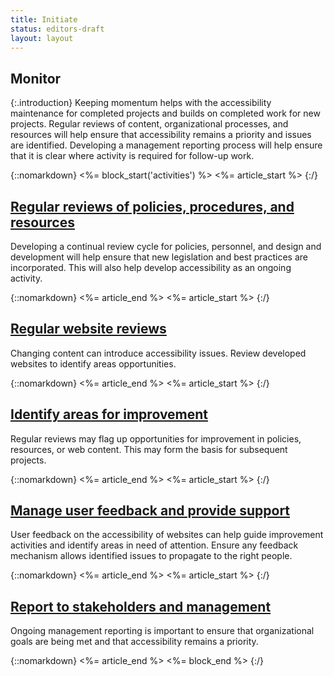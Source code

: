 ```yaml
---
title: Initiate
status: editors-draft
layout: layout
---
```


## Monitor

{:.introduction}
Keeping momentum helps with the accessibility maintenance for completed projects and builds on completed work for new projects. Regular reviews of content, organizational processes, and resources will help ensure that accessibility remains a priority and issues are identified. Developing a management reporting process will help ensure that it is clear where activity is required for follow-up work.

{::nomarkdown}
<%= block_start('activities') %>
<%= article_start %>
{:/}


## [Regular reviews of policies, procedures, and resources](asset_reviews.html)

Developing a continual review cycle for policies, personnel, and design and development will help ensure that new legislation and best practices are incorporated. This will also help develop accessibility as an ongoing activity.

{::nomarkdown}
<%= article_end %>
<%= article_start %>
{:/}

## [Regular website reviews](website_reviews.html)

Changing content can introduce accessibility issues. Review developed websites to identify areas opportunities.

{::nomarkdown}
<%= article_end %>
<%= article_start %>
{:/}

## [Identify areas for improvement](identify_improvements.html)

Regular reviews may flag up opportunities for improvement in policies, resources, or web content. This may form the basis for subsequent projects.

{::nomarkdown}
<%= article_end %>
<%= article_start %>
{:/}

## [Manage user feedback and provide support](user_feedback.html)

User feedback on the accessibility of websites can help guide improvement activities and identify areas in need of attention. Ensure any feedback mechanism allows identified issues to propagate to the right people. 

{::nomarkdown}
<%= article_end %>
<%= article_start %>
{:/}

## [Report to stakeholders and management](stakeholder_reporting.html)

Ongoing management reporting is important to ensure that organizational goals are being met and that accessibility remains a priority.

{::nomarkdown}
<%= article_end %>
<%= block_end %>
{:/}
